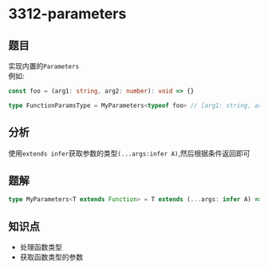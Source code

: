 # 3312-parameters
## 题目
实现内置的`Parameters`  
例如:
```ts
const foo = (arg1: string, arg2: number): void => {}

type FunctionParamsType = MyParameters<typeof foo> // [arg1: string, arg2: number]
```
## 分析
使用`extends infer`获取参数的类型`(...args:infer A)`,然后根据条件返回即可
## 题解
```ts
type MyParameters<T extends Function> = T extends (...args: infer A) => unknown ? A : never;
```
## 知识点
- 处理函数类型
- 获取函数类型的参数